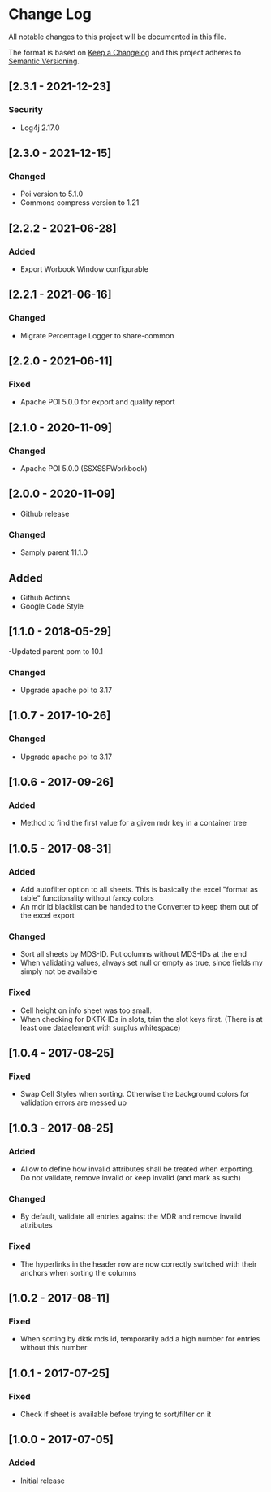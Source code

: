 # Change Log
All notable changes to this project will be documented in this file.

The format is based on [Keep a Changelog](http://keepachangelog.com/)
and this project adheres to [Semantic Versioning](http://semver.org/).

## [2.3.1 - 2021-12-23]
### Security
- Log4j 2.17.0

## [2.3.0 - 2021-12-15]
### Changed
- Poi version to 5.1.0
- Commons compress version to 1.21

## [2.2.2 - 2021-06-28]
### Added
- Export Worbook Window configurable


## [2.2.1 - 2021-06-16]
### Changed
- Migrate Percentage Logger to share-common

## [2.2.0 - 2021-06-11]
### Fixed
- Apache POI 5.0.0 for export and quality report

## [2.1.0 - 2020-11-09]
### Changed
- Apache POI 5.0.0 (SSXSSFWorkbook)

## [2.0.0 - 2020-11-09]
- Github release
### Changed
- Samply parent 11.1.0
## Added
- Github Actions
- Google Code Style

## [1.1.0 - 2018-05-29]
-Updated parent pom to 10.1
### Changed
- Upgrade apache poi to 3.17
## [1.0.7 - 2017-10-26]
### Changed
- Upgrade apache poi to 3.17

## [1.0.6 - 2017-09-26]
### Added
- Method to find the first value for a given mdr key in a container tree

## [1.0.5 - 2017-08-31]
### Added
- Add autofilter option to all sheets. This is basically the excel "format as table" functionality without fancy colors
- An mdr id blacklist can be handed to the Converter to keep them out of the excel export

### Changed
- Sort all sheets by MDS-ID. Put columns without MDS-IDs at the end
- When validating values, always set null or empty as true, since fields my simply not be available

### Fixed
- Cell height on info sheet was too small.
- When checking for DKTK-IDs in slots, trim the slot keys first. (There is at least one dataelement with surplus whitespace)

## [1.0.4 - 2017-08-25]
### Fixed
- Swap Cell Styles when sorting. Otherwise the background colors for validation errors are messed up

## [1.0.3 - 2017-08-25]
### Added
- Allow to define how invalid attributes shall be treated when exporting. Do not validate, remove invalid
or keep invalid (and mark as such)

### Changed
- By default, validate all entries against the MDR and remove invalid attributes

### Fixed
- The hyperlinks in the header row are now correctly switched with their anchors when sorting the columns

## [1.0.2 - 2017-08-11]
### Fixed
- When sorting by dktk mds id, temporarily add a high number for entries without this number


## [1.0.1 - 2017-07-25]
### Fixed
- Check if sheet is available before trying to sort/filter on it


## [1.0.0 - 2017-07-05]
### Added
- Initial release
